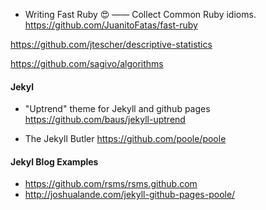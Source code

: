 
* Writing Fast Ruby :heart_eyes: —— Collect Common Ruby idioms.
https://github.com/JuanitoFatas/fast-ruby

https://github.com/jtescher/descriptive-statistics

https://github.com/sagivo/algorithms

#### Jekyl

* "Uptrend" theme for Jekyll and github pages
https://github.com/baus/jekyll-uptrend

* The Jekyll Butler
https://github.com/poole/poole

#### Jekyl Blog Examples

* https://github.com/rsms/rsms.github.com
* http://joshualande.com/jekyll-github-pages-poole/

